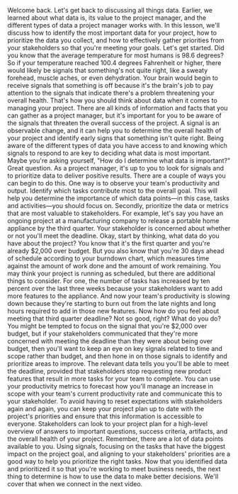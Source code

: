 Welcome back. Let's get back to discussing all things data. Earlier, we learned
about what data is, its value to the project manager, and the different types of
data a project manager works with. In this lesson, we'll discuss how to identify
the most important data for your project, how to prioritize the data you
collect, and how to effectively gather priorities from your stakeholders so that
you're meeting your goals. Let's get started.  Did you know that the average
temperature for most humans is 98.6 degrees? So if your temperature reached
100.4 degrees Fahrenheit or higher, there would likely be signals that
something's not quite right, like a sweaty forehead, muscle aches, or even
dehydration. Your brain would begin to receive signals that something is off
because it's the brain's job to pay attention to the signals that indicate
there's a problem threatening your overall health. That's how you should think
about data when it comes to managing your project. There are all kinds of
information and facts that you can gather as a project manager, but it's
important for you to be aware of the signals that threaten the overall success
of the project. A signal is an observable change, and it can help you to
determine the overall health of your project and identify early signs that
something isn't quite right. Being aware of the different types of data you have
access to and knowing which signals to respond to are key to deciding what data
is most important. Maybe you're asking yourself, "How do I determine what data
is important?" Great question. As a project manager, it's up to you to look for
signals and to prioritize data to deliver positive results. There are a couple
of ways you can begin to do this. One way is to observe your team's productivity
and output. Identify which tasks contribute most to the overall goal. This will
help you determine the importance of which data points—in this case, tasks and
activities—you should focus on. Secondly, prioritize the data or metrics that
are most valuable to stakeholders. For example, let's say you have an ongoing
project at a manufacturing company to release a portable home appliance by the
third quarter. Your stakeholder is concerned about whether or not you'll meet
the deadline. Okay, start by thinking, what data do you have about the project?
You know that it's the first quarter and you're already $2,000 over budget. But
you also know that you're 30 days ahead of schedule according to your burndown
chart, which measures time against the amount of work done and the amount of
work remaining. You may think your project is running as scheduled, but there
are additional things to consider. For one, the number of tasks has increased by
ten percent over the last three weeks because your stakeholders want to add more
features to the appliance. And now your team's productivity is slowing down
because they're starting to burn out from the late nights and long hours
required to add in those new features. Now how do you feel about meeting that
third quarter deadline? Not so good, right?  What do you do? You might be
tempted to focus on the signal that you're $2,000 over budget, but if your
stakeholders communicated that they're more concerned with meeting the deadline
than they were about being over budget, then you'll want to keep an eye on key
signals related to time and scope rather than budget, and then hone in on those
signals to identify and prioritize areas to improve. The relevant data tells you
you'll be able to meet the deadline, provided that stakeholders stop requesting
new product features that result in more tasks for your team to complete. You
can use your productivity metrics to forecast how you'll manage an increase in
scope with your team's current productivity rate and communicate this to your
stakeholder. To avoid having to reset expectations with stakeholders again and
again, you can keep your project plan up to date with the project's priorities
and ensure that this information is accessible to everyone. Stakeholders can
look to your project plan for a high-level overview of answers to important
questions, success criteria, artifacts, and the overall health of your project.
Remember, there are a lot of data points available to you. Using signals,
focusing on the tasks that have the biggest impact on the project goal, and
aligning to your stakeholders' priorities are a good way to help you prioritize
the right tasks. Now that you identified data and prioritized it so that you're
working to meet business needs, the next thing to determine is how to use the
data to make better decisions. We'll cover that when we connect in the next
video.